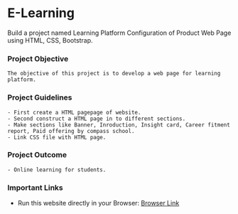 # E-Learning
Build a project named Learning Platform Configuration of Product Web Page using HTML, CSS, Bootstrap.

### Project Objective

```
The objective of this project is to develop a web page for learning platform.
```

### Project Guidelines

```
- First create a HTML pagepage of website. 
- Second construct a HTML page in to different sections.
- Make sections like Banner, Inroduction, Insight card, Career fitment report, Paid offering by compass school.
- Link CSS file with HTML page. 
```

### Project Outcome

```
- Online learning for students.
```

### Important Links

- Run this website directly in your Browser: [Browser Link](https://sharath-sabbani-glowing-garbanzo-xjx64q4r9x629w4-5500.preview.app.github.dev/index.html)

